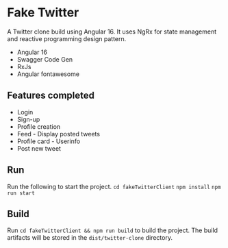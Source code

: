 # Fake Twitter 

A Twitter clone build using Angular 16. It uses NgRx for state management and reactive programming design pattern.

- Angular 16
- Swagger Code Gen
- RxJs
- Angular fontawesome

## Features completed

- Login
- Sign-up
- Profile creation
- Feed - Display posted tweets
- Profile card - Userinfo
- Post new tweet

## Run

Run the following to start the project.
`cd fakeTwitterClient`
`npm install`
`npm run start` 

## Build

Run `cd fakeTwitterClient && npm run build` to build the project. The build artifacts will be stored in the `dist/twitter-clone` directory.
